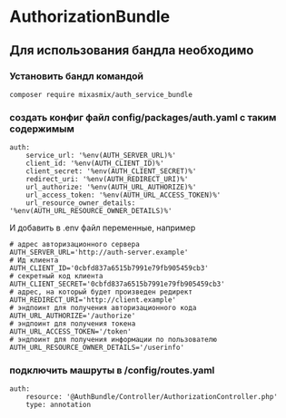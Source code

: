 # AuthorizationBundle
## Для использования бандла необходимо
### Установить бандл командой
    composer require mixasmix/auth_service_bundle

### создать конфиг файл config/packages/auth.yaml с таким содержимым
    auth:
        service_url: '%env(AUTH_SERVER_URL)%'
        client_id: '%env(AUTH_CLIENT_ID)%'
        client_secret: '%env(AUTH_CLIENT_SECRET)%'
        redirect_uri: '%env(AUTH_REDIRECT_URI)%'
        url_authorize: '%env(AUTH_URL_AUTHORIZE)%'
        url_access_token: '%env(AUTH_URL_ACCESS_TOKEN)%'
        url_resource_owner_details: '%env(AUTH_URL_RESOURCE_OWNER_DETAILS)%'

И добавить в .env файл переменные, например

    # адрес авторизационного сервера
    AUTH_SERVER_URL='http://auth-server.example'
    # Ид клиента
    AUTH_CLIENT_ID='0cbfd837a6515b7991e79fb905459cb3'
    # секретный код клиента
    AUTH_CLIENT_SECRET='0cbfd837a6515b7991e79fb905459cb3'
    # адрес, на который будет произведен редирект
    AUTH_REDIRECT_URI='http://client.example'
    # эндпоинт для получения авторизационного кода
    AUTH_URL_AUTHORIZE='/authorize'
    # эндпоинт для получения токена
    AUTH_URL_ACCESS_TOKEN='/token'
    # эндпоинт для получения информации по пользователю
    AUTH_URL_RESOURCE_OWNER_DETAILS='/userinfo'

### подключить машруты в /config/routes.yaml
    auth:
        resource: '@AuthBundle/Controller/AuthorizationController.php'
        type: annotation
